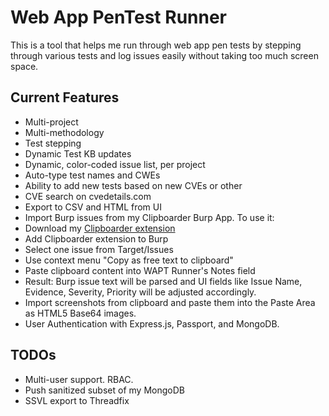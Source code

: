 # Web App PenTest Runner

This is a tool that helps me run through web app pen tests by stepping through various tests and log issues easily without taking too much screen space. 

## Current Features
* Multi-project
* Multi-methodology
* Test stepping
* Dynamic Test KB updates
* Dynamic, color-coded issue list, per project
* Auto-type test names and CWEs 
* Ability to add new tests based on new CVEs or other
* CVE search on cvedetails.com
* Export to CSV and HTML from UI
* Import Burp issues from my Clipboarder Burp App. To use it:
 * Download my [Clipboarder extension](https://github.com/jourzero/clipboarder/blob/master/dist/Clipboarder.jar)
 * Add Clipboarder extension to Burp 
 * Select one issue from Target/Issues
 * Use context menu "Copy as free text to clipboard"
 * Paste clipboard content into WAPT Runner's Notes field 
 * Result: Burp issue text will be parsed and UI fields like Issue Name, Evidence, Severity, Priority will be adjusted accordingly.
* Import screenshots from clipboard and paste them into the Paste Area as HTML5 Base64 images.
* User Authentication with Express.js, Passport, and MongoDB. 

## TODOs
* Multi-user support. RBAC.
* Push sanitized subset of my MongoDB 
* SSVL export to Threadfix
